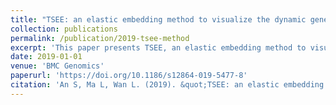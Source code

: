 ```yaml
---
title: "TSEE: an elastic embedding method to visualize the dynamic gene expression patterns of time series single-cell RNA sequencing data"
collection: publications
permalink: /publication/2019-tsee-method
excerpt: 'This paper presents TSEE, an elastic embedding method to visualize dynamic gene expression patterns in time series single-cell RNA sequencing data.'
date: 2019-01-01
venue: 'BMC Genomics'
paperurl: 'https://doi.org/10.1186/s12864-019-5477-8'
citation: 'An S, Ma L, Wan L. (2019). &quot;TSEE: an elastic embedding method to visualize the dynamic gene expression patterns of time series single-cell RNA sequencing data.&quot; <i>BMC Genomics</i>. 20: 77-92.'
---
```

